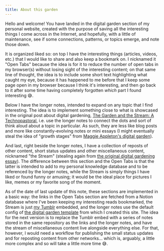 ```yaml
---
title: About this garden
---
```


Hello and welcome! You have landed in the digital garden section of my personal website, created with the purpose of saving all the interesting things I come across in the Internet, and hopefully, with a little of maintenance, see if some connections, patterns, or topics emerge, and note those down.

It is organized liked so: on top I have the interesting things (articles, videos, etc.) that I would like to share and also keep a bookmark on. I nicknamed it "Open Tabs" because the idea is for it to reduce the number of open tabs in my browser(s) without losing sight of the interesting content; on that same line of thought, the idea is to include some short text highlighting what caught my eye, because it has happened to me before that I keep some page open in my browser because I think it's interesting, and then go back to it after some time having completely forgotten _which_ part I found interesting 😅.

Below I have the longer notes, intended to expand on any topic that I find interesting. The idea is to implement something close to what is showcased in the original post about digital gardening, [The Garden and the Stream: A Technopastoral](https://hapgood.us/2015/10/17/the-garden-and-the-stream-a-technopastoral/), i.e. use the longer notes to connect the dots and sort of think aloud about a topic in particular. As such, they are less like blog posts and more like constantly-evolving notes or mini essays (I might eventually steal the idea of "growth stages" from [Maggie Appleton's digital garden](https://maggieappleton.com/garden)).

And last, right beside the longer notes, I have a collection of reposts of other content, short status updates and other miscellaneous content, nicknamed "the Stream" (stealing again from [the original digital gardening essay](https://hapgood.us/2015/10/17/the-garden-and-the-stream-a-technopastoral/)). The difference between this section and the Open Tabs is that the latter is intended to add to my personal knowledge database and to be referenced by the longer notes, while the Stream is simply things I have liked or found funny or amusing; it would be the ideal place for pictures I like, memes or my favorite song of the moment.

As of the date of last update of this note, these sections are implemented in a basic way: the links in the Open Tabs section are fetched from a Notion database where I've been keeping my interesting reads bookmarked, the Stream is just [my Tumblr](http://ricardochavezt.tumblr.com/) embedded, and the longer notes use the default config of [the digital garden template](maximevaillancourt/digital-garden-jekyll-template) from which I created this site. The idea for the next version is to replace the Tumblr embed with a series of notes stored in the same repository as the links and the longer notes, and have the stream of miscellaneous content live alongside everything else. For that, however, I would need a workflow for publishing the small status updates and for reposting content from other networks... which is, arguably, a little more complex and so will take a little more time 😅.